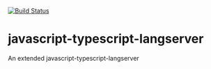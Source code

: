 [![Build Status](https://code-ci.elastic.co/buildStatus/icon?job=elastic%2Bjavascript-typescript-langserver%2Bmaster)](https://code-ci.elastic.co/job/elastic+javascript-typescript-langserver+master/)

# javascript-typescript-langserver
An extended javascript-typescript-langserver
